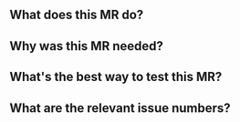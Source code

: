 <!--
This is a general Merge Request template.
Consider choosing a template from the list above if it will match your case more.
-->

## What does this MR do?

## Why was this MR needed?

## What's the best way to test this MR?

## What are the relevant issue numbers?

<!-- template sourced from https://gitlab.com/gitlab-org/gitlab-runner/-/blob/main/.gitlab/merge_request_templates/Default.md -->
